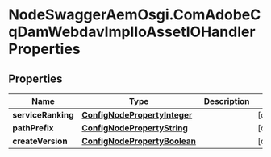 # NodeSwaggerAemOsgi.ComAdobeCqDamWebdavImplIoAssetIOHandlerProperties

## Properties
Name | Type | Description | Notes
------------ | ------------- | ------------- | -------------
**serviceRanking** | [**ConfigNodePropertyInteger**](ConfigNodePropertyInteger.md) |  | [optional] 
**pathPrefix** | [**ConfigNodePropertyString**](ConfigNodePropertyString.md) |  | [optional] 
**createVersion** | [**ConfigNodePropertyBoolean**](ConfigNodePropertyBoolean.md) |  | [optional] 


